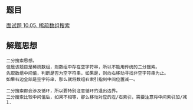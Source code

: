 ## 题目
[面试题 10.05. 稀疏数组搜索](https://leetcode-cn.com/problems/sparse-array-search-lcci/)

## 解题思想
    二分搜索思想。
    但是该题目是稀疏数组，则数组中存在空字符串，所以不能用传统的二分搜索。
    先取数组中间值，判断是否为空字符串，如果是，则向右移动寻找非空字符串为止。
    如果右边全部是空字符串，那么就将数组右索引指到中间位置减一。
    
    二分搜索都会涉及循环，所以要特别注意循环的退出边界。
    二分搜索比较中间值后，如果不相等，那么移动对应的左/右索引，需要注意将中间索引加/减 1.
    
